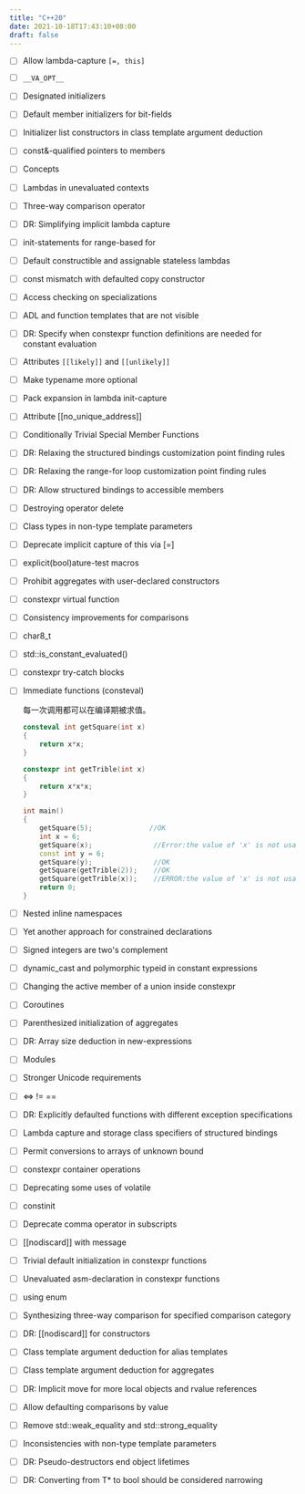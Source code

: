 ```yaml
---
title: "C++20"
date: 2021-10-18T17:43:10+08:00
draft: false
---
```


- [ ] Allow lambda-capture `[=, this]`

- [ ] `__VA_OPT__`

- [ ] Designated initializers

- [ ] Default member initializers for bit-fields

- [ ] Initializer list constructors in class template argument deduction

- [ ] const&-qualified pointers to members

- [ ] Concepts	

- [ ] Lambdas in unevaluated contexts								

- [ ] Three-way comparison operator

- [ ] DR: Simplifying implicit lambda capture

- [ ] init-statements for range-based for	

- [ ] Default constructible and assignable stateless lambdas

- [ ] const mismatch with defaulted copy constructor

- [ ] Access checking on specializations

- [ ] ADL and function templates that are not visible

- [ ] DR: Specify when constexpr function definitions are needed for constant evaluation

- [ ] Attributes `[[likely]]` and `[[unlikely]]`

- [ ] Make typename more optional

- [ ] Pack expansion in lambda init-capture

- [ ] Attribute [[no_unique_address]]

- [ ] Conditionally Trivial Special Member Functions

- [ ] DR: Relaxing the structured bindings customization point finding rules

- [ ] DR: Relaxing the range-for loop customization point finding rules

- [ ] DR: Allow structured bindings to accessible members

- [ ] Destroying operator delete

- [ ] Class types in non-type template parameters	

- [ ] Deprecate implicit capture of this via [=]

- [ ] explicit(bool)ature-test macros

- [ ] Prohibit aggregates with user-declared constructors

- [ ] constexpr virtual function

- [ ] Consistency improvements for comparisons

- [ ] char8_t

- [ ] std::is_constant_evaluated()

- [ ] constexpr try-catch blocks

- [ ] Immediate functions (consteval)

  每一次调用都可以在编译期被求值。

  ```c++
  consteval int getSquare(int x)
  {
      return x*x;
  }
  
  constexpr int getTrible(int x)
  {
      return x*x*x;
  }
  
  int main()
  {
      getSquare(5);              //OK
      int x = 6;             
      getSquare(x);               //Error:the value of 'x' is not usable in a constant expression
      const int y = 6;
      getSquare(y);               //OK
      getSquare(getTrible(2));    //OK
      getSquare(getTrible(x));    //ERROR:the value of 'x' is not usable in a constant expression
      return 0;
  }
  ```

  

- [ ] Nested inline namespaces

- [ ] Yet another approach for constrained declarations	

- [ ] Signed integers are two's complement

- [ ] dynamic_cast and polymorphic typeid in constant expressions

- [ ] Changing the active member of a union inside constexpr

- [ ] Coroutines					

- [ ] Parenthesized initialization of aggregates

- [ ] DR: Array size deduction in new-expressions

- [ ] Modules

- [ ] Stronger Unicode requirements

- [ ] <=> != ==

- [ ] DR: Explicitly defaulted functions with different exception specifications

- [ ] Lambda capture and storage class specifiers of structured bindings

- [ ] Permit conversions to arrays of unknown bound

- [ ] constexpr container operations

- [ ] Deprecating some uses of volatile

- [ ] constinit

- [ ] Deprecate comma operator in subscripts	

- [ ] [[nodiscard]] with message

- [ ] Trivial default initialization in constexpr functions

- [ ] Unevaluated asm-declaration in constexpr functions

- [ ] using enum	

- [ ] Synthesizing three-way comparison for specified comparison category	

- [ ] DR: [[nodiscard]] for constructors

- [ ] Class template argument deduction for alias templates									

- [ ] Class template argument deduction for aggregates		

- [ ] DR: Implicit move for more local objects and rvalue references

- [ ] Allow defaulting comparisons by value

- [ ] Remove std::weak_equality and std::strong_equality	

- [ ] Inconsistencies with non-type template parameters		

- [ ] DR: Pseudo-destructors end object lifetimes							

- [ ] DR: Converting from T* to bool should be considered narrowing